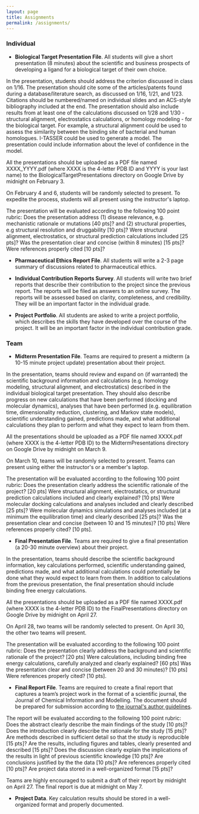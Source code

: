 ```yaml
---
layout: page
title: Assignments
permalink: /assignments/
---
```


### Individual

* **Biological Target Presentation File**. All students will give a short presentation (8 minutes) about the scientific and business prospects of developing a ligand for a biological target of their own choice.

In the presentation, students should address the criterion discussed in class on 1/16. The presentation should cite some of the articles/patents found during a database/literature search, as discussed on 1/16, 1/21, and 1/23. Citations should be numbered/named on individual slides and an ACS-style bibliography included at the end. The presentation should also include results from at least one of the calculations discussed on 1/28 and 1/30 - structural alignment, electrostatics calculations, or homology modeling - for the biological target. For example, a structural alignment could be used to assess the similarity between the binding site of bacterial and human homologues. I-TASSER could be used to generate a model. The presentation could include information about the level of confidence in the model.

All the presentations should be uploaded as a PDF file named XXXX_YYYY.pdf (where XXXX is the 4-letter PDB ID and YYYY is your last name) to the BiologicalTargetPresentations directory on Google Drive by midnight on February 3.

On February 4 and 6, students will be randomly selected to present. To expedite the process, students will all present using the instructor's laptop.

The presentation will be evaluated according to the following 100 point rubric: Does the presentation address (1) disease relevance, e.g. mechanistic rationale or mutations [40 pts]? and (2) structural properties, e.g structural resolution and druggability [10 pts]? Were structural alignment, electrostatics, or structural prediction calculations included [25 pts]? Was the presentation clear and concise (within 8 minutes) [15 pts]? Were references properly cited [10 pts]?

* **Pharmaceutical Ethics Report File**. All students will write a 2-3 page summary of discussions related to pharmaceutical ethics.

* **Individual Contribution Reports Survey**. All students will write two brief reports that describe their contribution to the project since the previous report. The reports will be filed as answers to an online survey. The reports will be assessed based on clarity, completeness, and credibility. They will be an important factor in the individual grade.

* **Project Portfolio**. All students are asked to write a project portfolio, which describes the skills they have developed over the course of the project. It will be an important factor in the individual contribution grade.

### Team

* **Midterm Presentation File**. Teams are required to present a midterm (a 10-15 minute project update) presentation about their project.

In the presentation, teams should review and expand on (if warranted) the scientific background information and calculations (e.g. homology modeling, structural alignment, and electrostatics) described in the individual biological target presentation. They should also describe progress on new calculations that have been performed (docking and molecular dynamics), analyses that have been performed (e.g. equilibration time, dimensionality reduction, clustering, and Markov state models), scientific understanding gained, predictions made, and what additional calculations they plan to perform and what they expect to learn from them.

All the presentations should be uploaded as a PDF file named XXXX.pdf (where XXXX is the 4-letter PDB ID) to the MidtermPresentations directory on Google Drive by midnight on March 9.

On March 10, teams will be randomly selected to present. Teams can present using either the instructor's or a member's laptop.

The presentation will be evaluated according to the following 100 point rubric: Does the presentation clearly address the scientific rationale of the project? [20 pts] Were structural alignment, electrostatics, or structural prediction calculations included and clearly explained? [10 pts] Were molecular docking calculations and analyses included and clearly described [25 pts]? Were molecular dynamics simulations and analyses included (at a minimum the equilibration time) and clearly described [25 pts]? Was the presentation clear and concise (between 10 and 15 minutes)? [10 pts] Were references properly cited? [10 pts].

* **Final Presentation File**. Teams are required to give a final presentation (a 20-30 minute overview) about their project.

In the presentation, teams should describe the scientific background information, key calculations performed, scientific understanding gained, predictions made, and what additional calculations could potentially be done what they would expect to learn from them. In addition to calculations from the previous presentation, the final presentation should include binding free energy calculations.

All the presentations should be uploaded as a PDF file named XXXX.pdf (where XXXX is the 4-letter PDB ID) to the FinalPresentations directory on Google Drive by midnight on April 27.

On April 28, two teams will be randomly selected to present. On April 30, the other two teams will present.

The presentation will be evaluated according to the following 100 point rubric: Does the presentation clearly address the background and scientific rationale of the project? [20 pts] Were calculations, including binding free energy calculations, carefully analyzed and clearly explained? [60 pts] Was the presentation clear and concise (between 20 and 30 minutes)? [10 pts] Were references properly cited? [10 pts].

* **Final Report File**. Teams are required to create a final report that captures a team’s project work in the format of a scientific journal, the Journal of Chemical Information and Modelling. The document should be prepared for submission according to [the journal's author guidelines](https://pubs.acs.org/page/jcisd8/submission/authors.html).

The report will be evaluated according to the following 100 point rubric: Does the abstract clearly describe the main findings of the study [10 pts]? Does the introduction clearly describe the rationale for the study [15 pts]? Are methods described in sufficient detail so that the study is reproducible [15 pts]? Are the results, including figures and tables, clearly presented and described [15 pts]? Does the discussion clearly explain the implications of the results in light of previous scientific knowledge [10 pts]? Are conclusions justified by the the data [10 pts]? Are references properly cited [10 pts]? Are project data stored in a well-organized format [15 pts]?

Teams are highly encouraged to submit a draft of their report by midnight on April 27. The final report is due at midnight on May 7.

* **Project Data**. Key calculation results should be stored in a well-organized format and properly documented.
